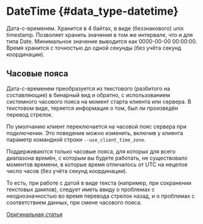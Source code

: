 # DateTime {#data_type-datetime}

Дата-с-временем. Хранится в 4 байтах, в виде (беззнакового) unix timestamp. Позволяет хранить значения в том же интервале, что и для типа Date. Минимальное значение выводится как 0000-00-00 00:00:00.
Время хранится с точностью до одной секунды (без учёта секунд координации).

## Часовые пояса

Дата-с-временем преобразуется из текстового (разбитого на составляющие) в бинарный вид и обратно, с использованием системного часового пояса на момент старта клиента или сервера. В текстовом виде, теряется информация о том, был ли произведён перевод стрелок.

По умолчанию клиент переключается на часовой пояс сервера при подключении. Это поведение можно изменить, включив у клиента параметр командной строки `--use_client_time_zone`.

Поддерживаются только часовые пояса, для которых для всего диапазона времён, с которым вы будете работать, не существовало моментов времени, в которые время отличалось от UTC на нецелое число часов (без учёта секунд координации).

То есть, при работе с датой в виде текста (например, при сохранении текстовых дампов), следует иметь ввиду о проблемах с неоднозначностью во время перевода стрелок назад, и о проблемах с соответствием данных, при смене часового пояса.

[Оригинальная статья](https://clickhouse.yandex/docs/ru/data_types/datetime/) <!--hide-->
